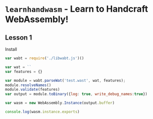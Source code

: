 # `learnhandwasm` - Learn to Handcraft WebAssembly!

## Lesson 1

Install


```js
var wabt = require('./libwabt.js')()

var wat = ``
var features = {}

var module = wabt.parseWat('test.wast', wat, features);
module.resolveNames()
module.validate(features)
var output = module.toBinary({log: true, write_debug_names:true})

var wasm = new WebAssembly.Instance(output.buffer)

console.log(wasm.instance.exports)
```
